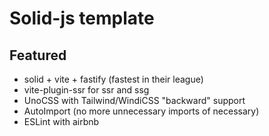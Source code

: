 # Solid-js template

## Featured
- solid + vite + fastify (fastest in their league)
- vite-plugin-ssr for ssr and ssg
- UnoCSS with Tailwind/WindiCSS "backward" support
- AutoImport (no more unnecessary imports of necessary)
- ESLint with airbnb
